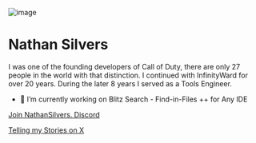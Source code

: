 ![image](https://github.com/user-attachments/assets/b357c901-2665-4069-992d-29dce5a06518)

# Nathan Silvers

I was one of the founding developers of Call of Duty, there are only 27 people in the world with that distinction.  I continued with InfinityWard for over 20 years. During the later 8 years I served as a Tools Engineer.

- 🔭 I’m currently working on Blitz Search - Find-in-Files ++ for Any IDE

[Join NathanSilvers. Discord](https://discord.com/invite/UYPwQY9ngm) 

[Telling my Stories on X](https://x.com/BlitzSearch/articles) 

<!--

**Natestah/Natestah** is a ✨ _special_ ✨ repository because its `README.md` (this file) appears on your GitHub profile.

Here are some ideas to get you started:

- 🔭 I’m currently working on ...
- 🌱 I’m currently learning ...
- 👯 I’m looking to collaborate on ...
- 🤔 I’m looking for help with ...
- 💬 Ask me about ...
- 📫 How to reach me: ...
- 😄 Pronouns: ...
- ⚡ Fun fact: ...
-->
